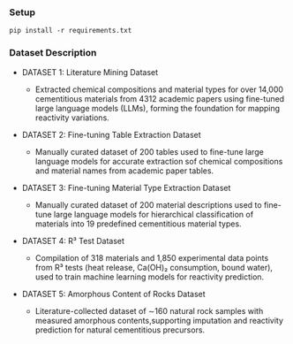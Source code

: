 ### Setup

```
pip install -r requirements.txt
```

### Dataset Description

- DATASET 1: Literature Mining Dataset
    - Extracted chemical compositions and material types for over 14,000 cementitious materials from 4312 academic papers using fine-tuned large language models (LLMs), forming the foundation for mapping reactivity variations.

- DATASET 2: Fine-tuning Table Extraction Dataset
    - Manually curated dataset of 200 tables used to fine-tune large language models for accurate extraction sof chemical compositions and material names from academic paper tables.

- DATASET 3: Fine-tuning Material Type Extraction Dataset
    - Manually curated dataset of 200 material descriptions used to fine-tune large language models for hierarchical classification of materials into 19 predefined cementitious material types.

- DATASET 4: R³ Test Dataset
    - Compilation of 318 materials and 1,850 experimental data points from R³ tests (heat release, Ca(OH)₂ consumption, bound water), used to train machine learning models for reactivity prediction.

- DATASET 5: Amorphous Content of Rocks Dataset
    - Literature-collected dataset of ∼160 natural rock samples with measured amorphous contents,supporting imputation and reactivity prediction for natural cementitious precursors.